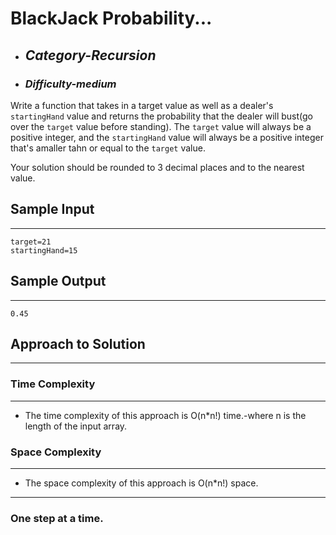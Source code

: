 # BlackJack Probability...

- ## **_Category-Recursion_**
- ### **_Difficulty-medium_**

Write a function that takes in a target value as well as a dealer's `startingHand` value and returns the probability that the dealer will bust(go over the `target` value before standing). The `target` value will always be a positive integer, and the `startingHand` value will always be a positive integer that's amaller tahn or equal to the `target` value.

Your solution should be rounded to 3 decimal places and to the nearest value.

## Sample Input

---

```
target=21
startingHand=15

```

## Sample Output

---

```
0.45
```

## Approach to Solution

---

### Time Complexity

---

- The time complexity of this approach is O(n\*n!) time.-where n is the length of the input array.

### Space Complexity

---

- The space complexity of this approach is O(n\*n!) space.

---

### One step at a time.
